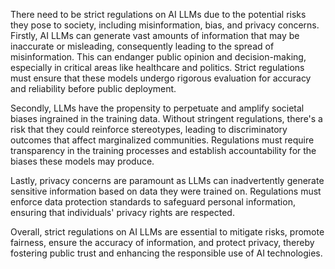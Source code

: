 There need to be strict regulations on AI LLMs due to the potential risks they pose to society, including misinformation, bias, and privacy concerns. Firstly, AI LLMs can generate vast amounts of information that may be inaccurate or misleading, consequently leading to the spread of misinformation. This can endanger public opinion and decision-making, especially in critical areas like healthcare and politics. Strict regulations must ensure that these models undergo rigorous evaluation for accuracy and reliability before public deployment.

Secondly, LLMs have the propensity to perpetuate and amplify societal biases ingrained in the training data. Without stringent regulations, there's a risk that they could reinforce stereotypes, leading to discriminatory outcomes that affect marginalized communities. Regulations must require transparency in the training processes and establish accountability for the biases these models may produce.

Lastly, privacy concerns are paramount as LLMs can inadvertently generate sensitive information based on data they were trained on. Regulations must enforce data protection standards to safeguard personal information, ensuring that individuals' privacy rights are respected.

Overall, strict regulations on AI LLMs are essential to mitigate risks, promote fairness, ensure the accuracy of information, and protect privacy, thereby fostering public trust and enhancing the responsible use of AI technologies.
